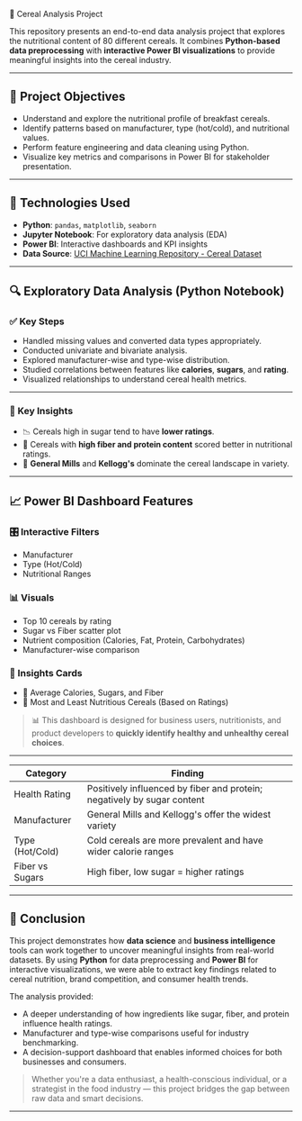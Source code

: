  🥣 Cereal Analysis Project

This repository presents an end-to-end data analysis project that explores the nutritional content of 80 different cereals. It combines **Python-based data preprocessing** with **interactive Power BI visualizations** to provide meaningful insights into the cereal industry.

---

## 📌 Project Objectives

- Understand and explore the nutritional profile of breakfast cereals.
- Identify patterns based on manufacturer, type (hot/cold), and nutritional values.
- Perform feature engineering and data cleaning using Python.
- Visualize key metrics and comparisons in Power BI for stakeholder presentation.

---

## 🧪 Technologies Used

- **Python**: `pandas`, `matplotlib`, `seaborn`
- **Jupyter Notebook**: For exploratory data analysis (EDA)
- **Power BI**: Interactive dashboards and KPI insights
- **Data Source**: [UCI Machine Learning Repository - Cereal Dataset](https://archive.ics.uci.edu/ml/datasets/cereal)

---

## 🔍 Exploratory Data Analysis (Python Notebook)

### ✅ Key Steps

- Handled missing values and converted data types appropriately.
- Conducted univariate and bivariate analysis.
- Explored manufacturer-wise and type-wise distribution.
- Studied correlations between features like **calories**, **sugars**, and **rating**.
- Visualized relationships to understand cereal health metrics.

---

### 📌 Key Insights

- 📉 Cereals high in sugar tend to have **lower ratings**.
- 💪 Cereals with **high fiber and protein content** scored better in nutritional ratings.
- 🏢 **General Mills** and **Kellogg's** dominate the cereal landscape in variety.

---

## 📈 Power BI Dashboard Features

### 🎛️ Interactive Filters
- Manufacturer
- Type (Hot/Cold)
- Nutritional Ranges

### 📊 Visuals
- Top 10 cereals by rating
- Sugar vs Fiber scatter plot
- Nutrient composition (Calories, Fat, Protein, Carbohydrates)
- Manufacturer-wise comparison

### 📌 Insights Cards
- 🔢 Average Calories, Sugars, and Fiber
- 🥇 Most and Least Nutritious Cereals (Based on Ratings)

> 📊 This dashboard is designed for business users, nutritionists, and product developers to **quickly identify healthy and unhealthy cereal choices**.

---

| **Category**       | **Finding**                                                                 |
|--------------------|------------------------------------------------------------------------------|
| Health Rating       | Positively influenced by fiber and protein; negatively by sugar content     |
| Manufacturer        | General Mills and Kellogg's offer the widest variety                        |
| Type (Hot/Cold)     | Cold cereals are more prevalent and have wider calorie ranges               |
| Fiber vs Sugars     | High fiber, low sugar = higher ratings          



---

## 🧾 Conclusion

This project demonstrates how **data science** and **business intelligence** tools can work together to uncover meaningful insights from real-world datasets. By using **Python** for data preprocessing and **Power BI** for interactive visualizations, we were able to extract key findings related to cereal nutrition, brand competition, and consumer health trends.

The analysis provided:
- A deeper understanding of how ingredients like sugar, fiber, and protein influence health ratings.
- Manufacturer and type-wise comparisons useful for industry benchmarking.
- A decision-support dashboard that enables informed choices for both businesses and consumers.

> Whether you're a data enthusiast, a health-conscious individual, or a strategist in the food industry — this project bridges the gap between raw data and smart decisions.

---

